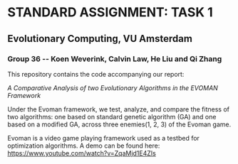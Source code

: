 # STANDARD ASSIGNMENT: TASK 1
## Evolutionary Computing, VU Amsterdam
### Group 36 -- Koen Weverink, Calvin Law, He Liu and Qi Zhang
This repository contains the code accompanying our report:

*A Comparative Analysis of two Evolutionary Algorithms in the EVOMAN Framework*

Under the Evoman framework, we test, analyze, and compare the fitness of two algorithms: one based on standard genetic algorithm (GA) and one based on a modified GA, across three enemies(1, 2, 3) of the Evoman game.

Evoman is a video game playing framework used as a testbed for optimization algorithms. A demo can be found here: https://www.youtube.com/watch?v=ZqaMjd1E4ZIs